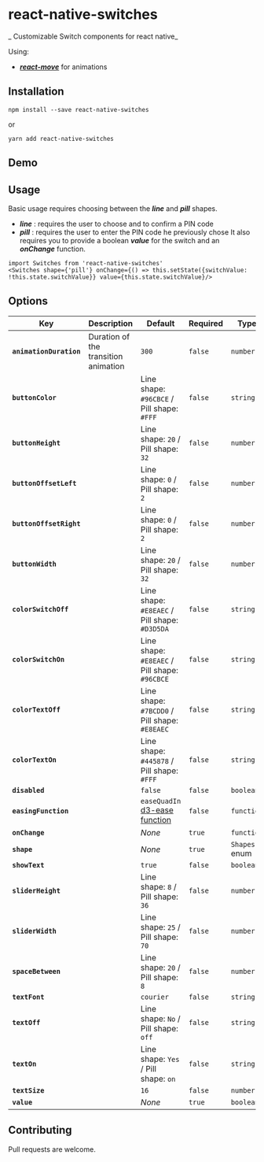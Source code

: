 # react-native-switches
_ Customizable Switch components for react native_

Using:
* _**[react-move](https://github.com/react-tools/react-move)**_ for animations

## Installation

```
npm install --save react-native-switches
```
or
```
yarn add react-native-switches
```

## Demo

## Usage

Basic usage requires choosing between the _**line**_ and _**pill**_ shapes.
* _**line**_ : requires the user to choose and to confirm a PIN code
* _**pill**_ : requires the user to enter the PIN code he previously chose
It also requires you to provide a boolean _**value**_ for the switch and an _**onChange**_ function.

```
import Switches from 'react-native-switches'
<Switches shape={'pill'} onChange={() => this.setState({switchValue: !this.state.switchValue}} value={this.state.switchValue}/>
```

## Options

| Key | Description | Default | Required | Type |
|---|---|---|---|---|
|**`animationDuration`**|Duration of the transition animation|`300`|`false`|`number`|
|**`buttonColor`**||Line shape: `#96CBCE` / Pill shape: `#FFF`|`false`|`string`|
|**`buttonHeight`**||Line shape: `20` / Pill shape: `32`|`false`|`number`|
|**`buttonOffsetLeft`**||Line shape: `0` / Pill shape: `2`|`false`|`number`|
|**`buttonOffsetRight`**||Line shape: `0` / Pill shape: `2`|`false`|`number`|
|**`buttonWidth`**||Line shape: `20` / Pill shape: `32`|`false`|`number`|
|**`colorSwitchOff`**||Line shape: `#E8EAEC` / Pill shape: `#D3D5DA`|`false`|`string`|
|**`colorSwitchOn`**||Line shape: `#E8EAEC` / Pill shape: `#96CBCE`|`false`|`string`|
|**`colorTextOff`**||Line shape: `#7BCDD0` / Pill shape: `#E8EAEC`|`false`|`string`|
|**`colorTextOn`**||Line shape: `#445878` / Pill shape: `#FFF`|`false`|`string`|
|**`disabled`**||`false`|`false`|`boolean`|
|**`easingFunction`**||`easeQuadIn` [d3-ease function](https://github.com/d3/d3-ease#easeQuadIn)|`false`|`function`|
|**`onChange`**||*None*|`true`|`function`|
|**`shape`**||*None*|`true`|`Shapes` enum|
|**`showText`**||`true`|`false`|`boolean`|
|**`sliderHeight`**||Line shape: `8` / Pill shape: `36`|`false`|`number`|
|**`sliderWidth`**||Line shape: `25` / Pill shape: `70`|`false`|`number`|
|**`spaceBetween`**||Line shape: `20` / Pill shape: `8`|`false`|`number`|
|**`textFont`**||`courier`|`false`|`string`|
|**`textOff`**||Line shape: `No` / Pill shape: `off`|`false`|`string`|
|**`textOn`**||Line shape: `Yes` / Pill shape: `on`|`false`|`string`|
|**`textSize`**||`16`|`false`|`number`|
|**`value`**||*None*|`true`|`boolean`|

## Contributing

Pull requests are welcome.